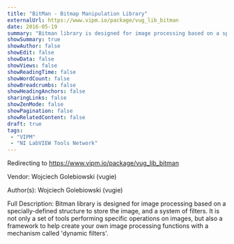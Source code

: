 ```yaml
---
title: "BitMan - Bitmap Manipulation Library"
externalUrl: https://www.vipm.io/package/vug_lib_bitman
date: 2016-05-19
summary: "Bitman library is designed for image processing based on a specially-defined structure to store the image, and a system of filters."
showSummary: true
showAuthor: false
showEdit: false
showData: false
showViews: false
showReadingTime: false
showWordCount: false
showBreadcrumbs: false
showHeadingAnchors: false
sharingLinks: false
showZenMode: false
showPagination: false
showRelatedContent: false
draft: true
tags:
 - "VIPM"
 - "NI LabVIEW Tools Network"
---
```


Redirecting to https://www.vipm.io/package/vug_lib_bitman

Vendor: Wojciech Golebiowski (vugie)

Author(s): Wojciech Golebiowski (vugie)
 
Full Description:
Bitman library is designed for image processing based on a specially-defined structure to store the image, and a system of filters. It is not only a set of tools performing specific operations on images, but also a framework to help create your own image processing functions with a mechanism called 'dynamic filters'.